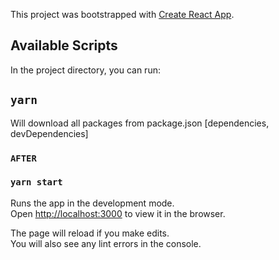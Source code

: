 This project was bootstrapped with [Create React App](https://github.com/facebook/create-react-app).

## Available Scripts

In the project directory, you can run:

## `yarn`
Will download all packages from package.json [dependencies, devDependencies]
### `AFTER `
### `yarn start`

Runs the app in the development mode.<br>
Open [http://localhost:3000](http://localhost:3000) to view it in the browser.

The page will reload if you make edits.<br>
You will also see any lint errors in the console.